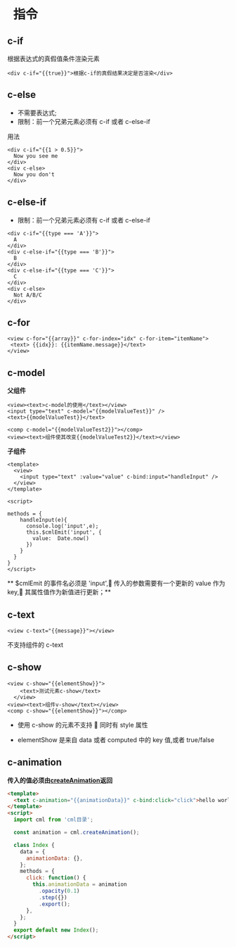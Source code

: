 #   指令

## c-if

根据表达式的真假值条件渲染元素

```vue
<div c-if="{{true}}">根据c-if的真假结果决定是否渲染</div>
```

## c-else

- 不需要表达式;
- 限制：前一个兄弟元素必须有 c-if 或者 c-else-if

用法

```vue
<div c-if="{{1 > 0.5}}">
  Now you see me
</div>
<div c-else>
  Now you don't
</div>
```

## c-else-if

- 限制：前一个兄弟元素必须有 c-if 或者 c-else-if

```vue
<div c-if="{{type === 'A'}}">
  A
</div>
<div c-else-if="{{type === 'B'}}">
  B
</div>
<div c-else-if="{{type === 'C'}}">
  C
</div>
<div c-else>
  Not A/B/C
</div>
```

## c-for

```vue
<view c-for="{{array}}" c-for-index="idx" c-for-item="itemName">
 <text> {{idx}}: {{itemName.message}}</text>
</view>
```

## c-model

**父组件**

```vue
<view><text>c-model的使用</text></view>
<input type="text" c-model="{{modelValueTest}}" />
<text>{{modelValueTest}}</text>

<comp c-model="{{modelValueTest2}}"></comp>
<view><text>组件使其改变{{modelValueTest2}}</text></view>
```

**子组件**

```vue
<template>
  <view>
    <input type="text" :value="value" c-bind:input="handleInput" />
  </view>
</template>

<script>

methods = {
    handleInput(e){
      console.log('input',e);
      this.$cmlEmit('input', {
        value:  Date.now()
      })
    }
  }
}
</script>
```

** \$cmlEmit 的事件名必须是 'input', 传入的参数需要有一个更新的 value 作为 key, 其属性值作为新值进行更新；**

## c-text

```vue
<view c-text="{{message}}"></view>
```

不支持组件的 c-text

## c-show

```vue
<view c-show="{{elementShow}}">
    <text>测试元素c-show</text>
  </view>
<view><text>组件v-show</text></view>
<comp c-show="{{elementShow}}"></comp>
```

- 使用 c-show 的元素不支持  同时有 style 属性

- elementShow 是来自 data 或者 computed 中的 key 值,或者 true/false

## c-animation

**传入的值必须由[createAnimation](/api/createAnimation/createAnimation.html)返回**

```html
<template>
  <text c-animation="{{animationData}}" c-bind:click="click">hello world</text>
</template>
<script>
  import cml from 'cml目录';

  const animation = cml.createAnimation();

  class Index {
    data = {
      animationData: {},
    };
    methods = {
      click: function() {
        this.animationData = animation
          .opacity(0.1)
          .step({})
          .export();
      },
    };
  }
  export default new Index();
</script>
```
